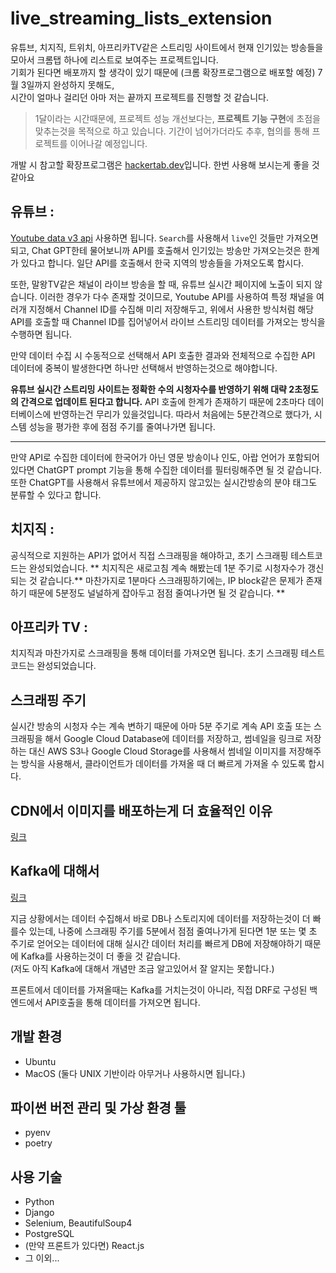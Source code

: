 # live_streaming_lists_extension

유튜브, 치지직, 트위치, 아프리카TV같은 스트리밍 사이트에서 현재 인기있는 방송들을 모아서 크롬탭 하나에 리스트로 보여주는 프로젝트입니다.  
기회가 된다면 배포까지 할 생각이 있기 때문에 (크롬 확장프로그램으로 배포할 예정) 7월 3일까지 완성하지 못해도,  
시간이 얼마나 걸리던 아마 저는 끝까지 프로젝트를 진행할 것 같습니다.  

> 1달이라는 시간때문에, 프로젝트 성능 개선보다는,  **프로젝트 기능 구현**에 초점을 맞추는것을 목적으로 하고 있습니다.
> 기간이 넘어가더라도 추후, 협의를 통해 프로젝트를 이어나갈 예정입니다.

개발 시 참고할 확장프로그램은 [hackertab.dev](https://hackertab.dev/)입니다. 한번 사용해 보시는게 좋을 것 같아요

## 유튜브 :
[Youtube data v3 api](https://developers.google.com/youtube/v3/docs/search/list?hl=ko) 사용하면 됩니다.
`Search`를 사용해서 `live`인 것들만 가져오면 되고, Chat GPT한테 물어보니까 API를 호출해서 인기있는 방송만 가져오는것은 한계가 있다고 합니다.
일단 API를 호출해서 한국 지역의 방송들을 가져오도록 합시다.

또한, 말왕TV같은 채널이 라이브 방송을 할 때, 유튜브 실시간 페이지에 노출이 되지 않습니다.
이러한 경우가 다수 존재할 것이므로, Youtube API를 사용하여 특정 채널을 여러개 지정해서 Channel ID를 수집해 미리 저장해두고, 위에서 사용한 방식처럼 
해당 API를 호출할 때 Channel ID를 집어넣어서 라이브 스트리밍 데이터를 가져오는 방식을 수행하면 됩니다.

만약 데이터 수집 시 수동적으로 선택해서 API 호출한 결과와 전체적으로 수집한 API 데이터에 중복이 발생한다면 하나만 선택해서 반영하는것으로 해야합니다.

**유튜브 실시간 스트리밍 사이트는 정확한 수의 시청자수를 반영하기 위해 대략 2초정도의 간격으로 업데이트 된다고 합니다.**
API 호출에 한계가 존재하기 때문에 2초마다 데이터베이스에 반영하는건 무리가 있을것입니다. 
따라서 처음에는 5분간격으로 했다가, 시스템 성능을 평가한 후에 점점 주기를 줄여나가면 됩니다.

---

만약 API로 수집한 데이터에 한국어가 아닌 영문 방송이나 인도, 아랍 언어가 포함되어 있다면 ChatGPT prompt 기능을 통해 수집한 데이터를 필터링해주면 될 것 같습니다.
또한 ChatGPT를 사용해서 유튜브에서 제공하지 않고있는 실시간방송의 분야 태그도 분류할 수 있다고 합니다.

## 치지직 :
공식적으로 지원하는 API가 없어서 직접 스크래핑을 해야하고, 초기 스크래핑 테스트코드는 완성되었습니다.
** 치지직은 새로고침 계속 해봤는데 1분 주기로 시청자수가 갱신되는 것 같습니다.** 마찬가지로 1분마다 스크래핑하기에는, IP block같은 문제가 존재하기 때문에 5분정도 널널하게 잡아두고 점점 줄여나가면 될 것 같습니다. **

## 아프리카 TV :
치지직과 마찬가지로 스크래핑을 통해 데이터를 가져오면 됩니다. 초기 스크래핑 테스트코드는 완성되었습니다.

## 스크래핑 주기
실시간 방송의 시청자 수는 계속 변하기 때문에 아마 5분 주기로 계속 API 호출 또는 스크래핑을 해서 Google Cloud Database에 데이터를 저장하고, 썸네일을 링크로 저장하는 대신 AWS S3나 Google Cloud Storage를 사용해서 썸네일 이미지를 저장해주는 방식을 사용해서, 클라이언트가 데이터를 가져올 때 더 빠르게 가져올 수 있도록 합시다.

## CDN에서 이미지를 배포하는게 더 효율적인 이유

[링크](https://github.com/Scanf-s/live_streaming_lists/blob/main/whyCDN.md)

## Kafka에 대해서
[링크](https://github.com/Scanf-s/live_streaming_lists/blob/main/what_is_kafka.md)

지금 상황에서는 데이터 수집해서 바로 DB나 스토리지에 데이터를 저장하는것이 더 빠를수 있는데, 나중에 스크래핑 주기를 5분에서 점점 줄여나가게 된다면
1분 또는 몇 초 주기로 얻어오는 데이터에 대해 실시간 데이터 처리를 빠르게 DB에 저장해야하기 때문에 Kafka를 사용하는것이 더 좋을 것 같습니다.  
(저도 아직 Kafka에 대해서 개념만 조금 알고있어서 잘 알지는 못합니다.)

프론트에서 데이터를 가져올때는 Kafka를 거치는것이 아니라, 직접 DRF로 구성된 백엔드에서 API호출을 통해 데이터를 가져오면 됩니다.

## 개발 환경
- Ubuntu
- MacOS
(둘다 UNIX 기반이라 아무거나 사용하시면 됩니다.)

## 파이썬 버전 관리 및 가상 환경 툴
- pyenv
- poetry

## 사용 기술
- Python
- Django
- Selenium, BeautifulSoup4
- PostgreSQL
- (만약 프론트가 있다면) React.js
- 그 이외...
